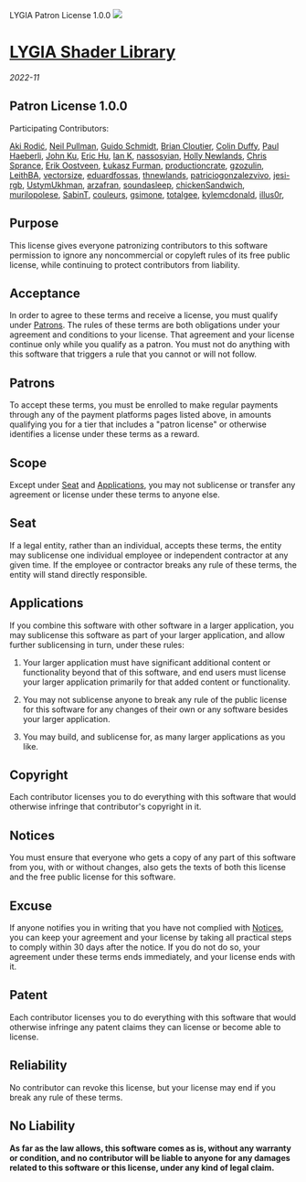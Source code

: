   LYGIA Patron License 1.0.0                   ![](https://lygia.xyz/imgs/lygia.svg)

[LYGIA Shader Library](https://github.com/patriciogonzalezvivo/lygia)
=====================================================================

_2022-11_

Patron License 1.0.0
--------------------

Participating Contributors:

[Aki Rodić](https://twitter.com/akirodic), [Neil Pullman](http://www.descend.org), [Guido Schmidt](https://twitter.com/guidoschmidtcc), [Brian Cloutier](https://github.com/lithp), [Colin Duffy](https://twitter.com/tomorrowevening), [Paul Haeberli](https://twitter.com/GraficaObscura), [John Ku](http://www.johnku.com), [Eric Hu](https://twitter.com/_erichu), [Ian K](4o4.ink), [nassosyian](https://github.com/nassosyian), [Holly Newlands](https://twitter.com/thnewlands), [Chris Sprance](https://twitter.com/csprance), [Erik Oostveen](https://twitter.com/ErikOostveen), [Łukasz Furman](https://github.com/furmanlukasz), [productioncrate](https://github.com/productioncrate), [gzozulin](https://github.com/gzozulin), [LeithBA](https://github.com/LeithBA), [vectorsize](https://github.com/vectorsize), [eduardfossas](https://github.com/eduardfossas), [thnewlands](https://github.com/thnewlands), [patriciogonzalezvivo](https://github.com/patriciogonzalezvivo), [jesi-rgb](https://github.com/jesi-rgb), [UstymUkhman](https://github.com/UstymUkhman), [arzafran](https://github.com/arzafran), [soundasleep](https://github.com/soundasleep), [chickenSandwich](https://github.com/chickenSandwich), [murilopolese](https://github.com/murilopolese), [SabinT](https://github.com/SabinT), [couleurs](https://github.com/couleurs), [gsimone](https://github.com/gsimone), [totalgee](https://github.com/totalgee), [kylemcdonald](https://github.com/kylemcdonald), [illus0r](https://github.com/illus0r),

Purpose
-------

This license gives everyone patronizing contributors to this software permission to ignore any noncommercial or copyleft rules of its free public license, while continuing to protect contributors from liability.

Acceptance
----------

In order to agree to these terms and receive a license, you must qualify under [Patrons](#patrons). The rules of these terms are both obligations under your agreement and conditions to your license. That agreement and your license continue only while you qualify as a patron. You must not do anything with this software that triggers a rule that you cannot or will not follow.

Patrons
-------

To accept these terms, you must be enrolled to make regular payments through any of the payment platforms pages listed above, in amounts qualifying you for a tier that includes a "patron license" or otherwise identifies a license under these terms as a reward.

Scope
-----

Except under [Seat](#seat) and [Applications](#applications), you may not sublicense or transfer any agreement or license under these terms to anyone else.

Seat
----

If a legal entity, rather than an individual, accepts these terms, the entity may sublicense one individual employee or independent contractor at any given time. If the employee or contractor breaks any rule of these terms, the entity will stand directly responsible.

Applications
------------

If you combine this software with other software in a larger application, you may sublicense this software as part of your larger application, and allow further sublicensing in turn, under these rules:

1.  Your larger application must have significant additional content or functionality beyond that of this software, and end users must license your larger application primarily for that added content or functionality.
    
2.  You may not sublicense anyone to break any rule of the public license for this software for any changes of their own or any software besides your larger application.
    
3.  You may build, and sublicense for, as many larger applications as you like.
    

Copyright
---------

Each contributor licenses you to do everything with this software that would otherwise infringe that contributor's copyright in it.

Notices
-------

You must ensure that everyone who gets a copy of any part of this software from you, with or without changes, also gets the texts of both this license and the free public license for this software.

Excuse
------

If anyone notifies you in writing that you have not complied with [Notices](#notices), you can keep your agreement and your license by taking all practical steps to comply within 30 days after the notice. If you do not do so, your agreement under these terms ends immediately, and your license ends with it.

Patent
------

Each contributor licenses you to do everything with this software that would otherwise infringe any patent claims they can license or become able to license.

Reliability
-----------

No contributor can revoke this license, but your license may end if you break any rule of these terms.

No Liability
------------

**As far as the law allows, this software comes as is, without any warranty or condition, and no contributor will be liable to anyone for any damages related to this software or this license, under any kind of legal claim.**